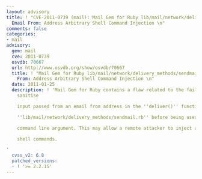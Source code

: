 ```yaml
---
layout: advisory
title: ! "CVE-2011-0739 (mail): Mail Gem for Ruby lib/mail/network/delivery_methods/sendmail.rb
  Email From: Address Arbitrary Shell Command Injection \n"
comments: false
categories:
- mail
advisory:
  gem: mail
  cve: 2011-0739
  osvdb: 70667
  url: http://www.osvdb.org/show/osvdb/70667
  title: ! "Mail Gem for Ruby lib/mail/network/delivery_methods/sendmail.rb Email
    From: Address Arbitrary Shell Command Injection \n"
  date: 2011-01-25
  description: ! 'Mail Gem for Ruby contains a flaw related to the failure to properly
    sanitise

    input passed from an email from address in the ''deliver()'' function in

    ''lib/mail/network/delivery_methods/sendmail.rb'' before being used as a

    command line argument. This may allow a remote attacker to inject arbitrary

    shell commands.

'
  cvss_v2: 6.8
  patched_versions:
  - ! '>= 2.2.15'
---
```

